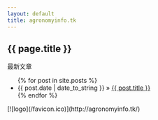 ```yaml
---
layout: default
title: agronomyinfo.tk
---
```


<div id="home">
<h2>{{ page.title }}</h2>
<p>最新文章</p>
<ul class="posts">
  {% for post in site.posts %}
    <li><span>{{ post.date | date_to_string }}</span> &raquo; <a href="{{ site.baseurl }}{{ post.url }}">{{ post.title }}</a></li>
  {% endfor %}
</ul>
</div>
[![logo](/favicon.ico)](http://agronomyinfo.tk/)
